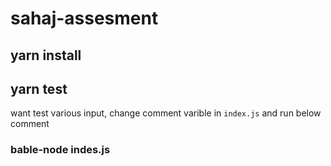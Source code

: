 # sahaj-assesment
  ## yarn install

  ## yarn test

want test various input, change comment varible in ```index.js``` and run below comment
  ### bable-node indes.js 
